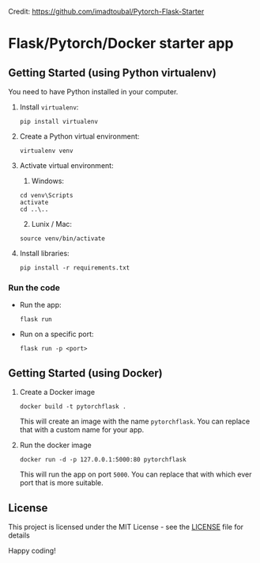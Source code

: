 
Credit: https://github.com/imadtoubal/Pytorch-Flask-Starter


# Flask/Pytorch/Docker starter app


## Getting Started (using Python virtualenv)

You need to have Python installed in your computer.

1. Install `virtualenv`: 
    ```
    pip install virtualenv
    ```
2. Create a Python virtual environment:
    ```
    virtualenv venv
    ```
3. Activate virtual environment:
    1. Windows:
    ```
    cd venv\Scripts
    activate
    cd ..\..
    ```
    2. Lunix / Mac:
    ```
    source venv/bin/activate
    ```
4. Install libraries:
   
   ```
   pip install -r requirements.txt
   ```

### Run the code

* Run the app:
    ```
    flask run
    ```
* Run on a specific port:
    ```
    flask run -p <port>
    ```

## Getting Started (using Docker)

1. Create a Docker image
    ```
    docker build -t pytorchflask .
    ```
    This will create an image with the name `pytorchflask`. You can replace that with a custom name for your app.

2. Run the docker image
    ```
    docker run -d -p 127.0.0.1:5000:80 pytorchflask
    ```
    This will run the app on port `5000`. You can replace that with which ever port that is more suitable.



## License

This project is licensed under the MIT License - see the [LICENSE](LICENSE) file for details


 Happy coding!

